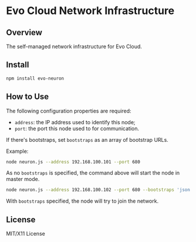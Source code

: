 # Evo Cloud Network Infrastructure

## Overview

The self-managed network infrastructure for Evo Cloud.

## Install

```bash
npm install evo-neuron
```

## How to Use

The following configuration properties are required:
- `address`: the IP address used to identify this node;
- `port`: the port this node used to for communication.

If there's bootstraps, set `bootstraps` as an array of bootstrap URLs.

Example:

```bash
node neuron.js --address 192.168.100.101 --port 680
```

As no `bootstraps` is specified, the command above will start the node in master mode.

```bash
node neuron.js --address 192.168.100.102 --port 680 --bootstraps 'json:["http://192.168.100.102:680"]'
```

With `bootstraps` specified, the node will try to join the network.

## License

MIT/X11 License

